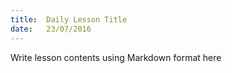 ```yaml
---
title:  Daily Lesson Title
date:   23/07/2016
---
```


Write lesson contents using Markdown format here